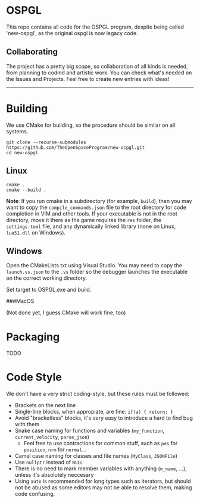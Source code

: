 # OSPGL
This repo contains all code for the OSPGL program, despite being called 'new-ospgl', as the original ospgl is now legacy code.
## Collaborating
The project has a pretty big scope, so collaboration of all kinds is needed, from planning to codind and artistic work. 
You can check what's needed on the Issues and Projects. Feel free to create new entries with ideas!

---

# Building
We use CMake for building, so the procedure should be similar on all systems.
```
git clone --recurse-submodules https://github.com/TheOpenSpaceProgram/new-ospgl.git
cd new-ospgl
```

## Linux
```
cmake .
cmake --build . 
```
**Note**: If you run cmake in a subdirectory (for example, `build`), then you may want to copy the `compile_commands.json` file to the root directory for code completion in VIM and other tools. 
If your executable is not in the root directory, move it there as the game requires the `res` folder, the `settings.toml` file, and any dynamically linked library (none on Linux, `lua51.dll` on Windows).

## Windows

Open the CMakeLists.txt using Visual Studio. You may need to copy the `launch.vs.json` to the `.vs` folder so
the debugger launches the executable on the correct working directory.

Set target to OSPGL.exe and build.

###MacOS

(Not done yet, I guess CMake will work fine, too)

# Packaging

TODO

# Code Style
We don't have a very strict coding-style, but these rules must be followed:
- Brackets on the next line
- Single-line blocks, when appropiate, are fine: `if(a) { return; }`
- Avoid "bracketless" blocks, it's very easy to introduce a hard to find bug with them
- Snake case naming for functions and variables (`my_function`, `current_velocity`, `parse_json`)
    - Feel free to use contractions for common stuff, such as `pos` for `position`, `nrm` for `normal`...
- Camel case naming for classes and file names (`MyClass`, `JSONFile`)
- Use `nullptr` instead of `NULL`
- There is no need to mark member variables with anything (`m_name`, ...), unless it's absolutely neccesary
- Using `auto` is recommended for long types such as iterators, but should not be abused as some editors may not be able to resolve them, making code confusing.
